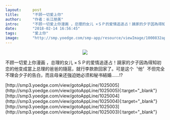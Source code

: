 ```yaml
---
layout:     post
title:      "不顾一切爱上你"
author:     "作者：长江朋美"
intro:      "不顾一切爱上你漫画 ，总理的女儿 ×ＳＰ的爱情追逐占！蹺家的夕子因為得知初恋的他变成當上总理的爸爸的隨扈，就行李款款回家了。可是这个〝他〞不但完全不理会夕子的告白，而且母亲还強迫她必须和秘书結婚……!?"
date:       "2018-02-14 16:56:45"
tags:       "爱上你"
image:      "http://smp.yoedge.com/smp-app/resource/viewImage/1000832appline.png"
---
```

<div style="text-align: center">
<p><img src="http://smp.yoedge.com/smp-app/resource/viewImage/1000832appline.png"/></p>
</div>
<p class="post-meta">
<span>不顾一切爱上你漫画 ，总理的女儿 ×ＳＰ的爱情追逐占！蹺家的夕子因為得知初恋的他变成當上总理的爸爸的隨扈，就行李款款回家了。可是这个〝他〞不但完全不理会夕子的告白，而且母亲还強迫她必须和秘书結婚……!?</span>
</p>
[http://smp3.yoedge.com/view/gotoAppLine/1025005](http://smp3.yoedge.com/view/gotoAppLine/1025005){:target="_blank"}
[http://smp3.yoedge.com/view/gotoAppLine/1025004](http://smp3.yoedge.com/view/gotoAppLine/1025004){:target="_blank"}
[http://smp3.yoedge.com/view/gotoAppLine/1025003](http://smp3.yoedge.com/view/gotoAppLine/1025003){:target="_blank"}


